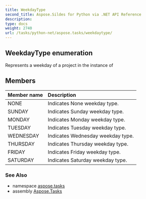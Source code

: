 ```yaml
---
title: WeekdayType
second_title: Aspose.Sildes for Python via .NET API Reference
description: 
type: docs
weight: 2740
url: /tasks/python-net/aspose.tasks/weekdaytype/
---
```


## WeekdayType enumeration

Represents a weekday of a project in the instance of

## Members
| Member name | Description |
| :- | :- |
|NONE|Indicates None weekday type.|
|SUNDAY|Indicates Sunday weekday type.|
|MONDAY|Indicates Monday weekday type.|
|TUESDAY|Indicates Tuesday weekday type.|
|WEDNESDAY|Indicates Wednesday weekday type.|
|THURSDAY|Indicates Thursday weekday type.|
|FRIDAY|Indicates Friday weekday type.|
|SATURDAY|Indicates Saturday weekday type.|

### See Also

* namespace [aspose.tasks](/tasks/python-net/aspose.tasks/)
* assembly [Aspose.Tasks](/tasks/python-net/)


